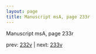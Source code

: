 ```yaml
---
layout: page
title: Manuscript msA, page 233r
---
```


Manuscript msA, page 233r

prev:  [232v](../232v) | next:  [233v](../233v)